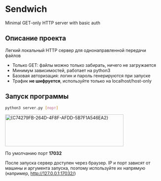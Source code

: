 # Sendwich
Minimal GET-only HTTP server with basic auth

## Описание проекта
Легкий локальный HTTP сервер для однонаправленной передачи файлов
 - Только GET: файлы можно только забирать, ничего не загружается
 - Минимум зависимостей, работает на python3
 - Базовая авторизация: логин и пароль генерируются при запуске
 - Трафик **не шифруется**, используйте только на localhost/host-only

## Запуск программы 

```bash
python3 server.py [порт]
```
<img width="383" height="103" alt="{C74279FB-264D-4F8F-AFDD-5B7F1A546EA2}" src="https://github.com/user-attachments/assets/36fc2b1d-2313-4678-a116-4f94389ebd04" />

По умолчанию порт **17032**

После запуска сервер доступен через браузер. IP и порт зависят от машины и аргумента запуска, поэтому используйте их напрямую (например, http://127.0.0.1:17032/)
